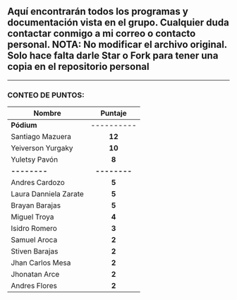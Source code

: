 ## Aquí encontrarán todos los programas y documentación vista en el grupo. Cualquier duda contactar conmigo a mi correo o contacto personal. NOTA: No modificar el archivo original. Solo hace falta darle Star o Fork para tener una copia en el repositorio personal

---

### **CONTEO DE PUNTOS**:

| Nombre                |   Puntaje    |
| --------------------- | :----------: |
| **Pódium**            |  ----------  |
| Santiago Mazuera      |    **12**    |
| Yeiverson Yurgaky     |    **10**    |
| Yuletsy Pavón         |    **8**     |
| **--------**          | **--------** |
| Andres Cardozo        |    **5**     |
| Laura Danniela Zarate |    **5**     |
| Brayan Barajas        |    **5**     |
| Miguel Troya          |    **4**     |
| Isidro Romero         |    **3**     |
| Samuel Aroca          |    **2**     |
| Stiven Barajas        |    **2**     |
| Jhan Carlos Mesa      |    **2**     |
| Jhonatan Arce         |    **2**     |
| Andres Flores         |    **2**     |
